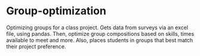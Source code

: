 # Group-optimization
Optimizing groups for a class project. Gets data from surveys via an excel file, using pandas. Then, optimize group compositions based on skills, times available to meet and more. Also, places students in groups that best match their project preference.
